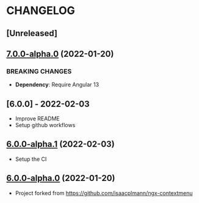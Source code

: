 # CHANGELOG

## [Unreleased]
## [7.0.0-alpha.0](https://github.com/PerfectMemory/ngx-contextmenu) (2022-01-20)

### BREAKING CHANGES

- **Dependency**: Require Angular 13

## [6.0.0] - 2022-02-03

- Improve README
- Setup github workflows

## [6.0.0-alpha.1](https://github.com/PerfectMemory/ngx-contextmenu) (2022-02-03)

- Setup the CI

## [6.0.0-alpha.0](https://github.com/PerfectMemory/ngx-contextmenu) (2022-01-20)

- Project forked from https://github.com/isaacplmann/ngx-contextmenu
